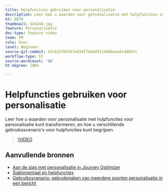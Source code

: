 ```yaml
---
title: Helpfuncties gebruiken voor personalisatie
description: Leer hoe u waarden voor personalisatie met hulpfuncties voor personalisatie kunt transformeren, en hoe u verschillende gebruiksscenario's voor hulpfuncties kunt begrijpen.
kt: 8079
thumbnail: 334244.jpg
feature: Personalisatie
doc-type: feature video
team: PM
role: User
level: Beginner
source-git-commit: 55cb22765457ad34f7deb45114d06aaa5c4466fc
workflow-type: ht
source-wordcount: '96'
ht-degree: 100%

---
```



# Helpfuncties gebruiken voor personalisatie

Leer hoe u waarden voor personalisatie met hulpfuncties voor personalisatie kunt transformeren, en hoe u verschillende gebruiksscenario&#39;s voor hulpfuncties kunt begrijpen.

>[!VIDEO](https://video.tv.adobe.com/v/334244?quality=12)

## Aanvullende bronnen

* [Aan de slag met personalisatie in Journey Optimizer](https://experienceleague.adobe.com/docs/journey-optimizer/using/create-messages/personalization/personalize.html?lang=nl)
* [Sjablonentaal en helpfuncties](https://experienceleague.adobe.com/docs/journey-optimizer/using/create-messages/personalization/functions/functions.html?lang=nl)
* [Gebruiksscenario: gebruikmaken van meerdere soorten personalisatie in een bericht](https://experienceleague.adobe.com/docs/journey-optimizer/using/create-messages/personalization/personalization-use-case.html?lang=nl)
